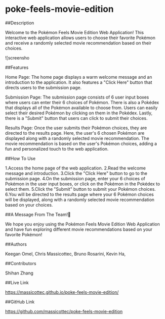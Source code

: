 # poke-feels-movie-edition

##Description

Welcome to the Pokémon Feels Movie Edition Web Application! This interactive web application allows users to choose their favorite Pokémon and receive a randomly selected movie recommendation based on their choices.

![screensho

##Features

Home Page: The home page displays a warm welcome message and an introduction to the application. It also features a "Click Here" button that directs users to the submission page.

Submission Page: The submission page consists of 6 user input boxes where users can enter their 6 choices of Pokémon. There is also a Pokédex that displays all of the Pokémon available to choose from. Users can easily select their desired Pokémon by clicking on them in the Pokédex. Lastly, there is a "Submit" button that users can click to submit their choices.

Results Page: Once the user submits their Pokémon choices, they are directed to the results page. Here, the user's 6 chosen Pokémon are displayed along with a randomly selected movie recommendation. The movie recommendation is based on the user's Pokémon choices, adding a fun and personalized touch to the web application.

##How To Use

1.Access the home page of the web application.
2.Read the welcome message and introduction.
3.Click the "Click Here" button to go to the submission page.
4.On the submission page, enter your 6 choices of Pokémon in the user input boxes, or click on the Pokémon in the Pokédex to select them.
5.Click the "Submit" button to submit your Pokémon choices.
6.You will be directed to the results page where your 6 Pokémon choices will be displayed, along with a randomly selected movie recommendation based on your choices.

##A Message From The Team!🎯

We hope you enjoy using the Pokémon Feels Movie Edition Web Application and have fun exploring different movie recommendations based on your favorite Pokémon!

##Authors

Keegan Omel,
Chris Massicottec,
Bruno Rosarini,
Kevin Ha,

##Contributors

Shihan Zhang

##Live Link

https://massicottec.github.io/poke-feels-movie-edition/

##GitHub Link

https://github.com/massicottec/poke-feels-movie-edition
